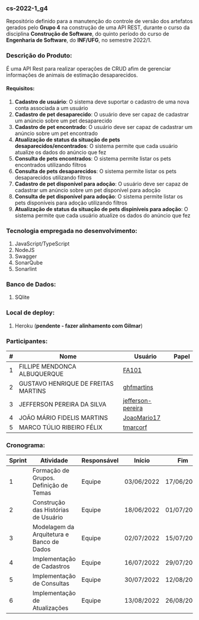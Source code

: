 ### cs-2022-1_g4
Repositório definido para a manutenção do controle de versão dos artefatos gerados pelo **Grupo 4** na construção de uma API REST, durante o curso da disciplina **Construção de Software**, do quinto período do curso de **Engenharia de Software**, do **INF/UFG**, no semestre 2022/1.

### Descrição do Produto: 

É uma API Rest para realizar operações de CRUD afim de gerenciar informações de animais de estimação desaparecidos.

#### Requisitos:
1. **Cadastro de usuário**: O sistema deve suportar o cadastro de uma nova conta associada a um usuário
2. **Cadastro de pet desaparecido**: O usuário deve ser capaz de cadastrar um anúncio sobre um pet desaparecido
3. **Cadastro de pet encontrado**: O usuário deve ser capaz de cadastrar um anúncio sobre um pet encontrado
4. **Atualização de status da situação de pets desaparecidos/encontrados**: O sistema permite que cada usuário atualize os dados do anúncio que fez
5. **Consulta de pets encontrados**: O sistema permite listar os pets encontrados utilizando filtros
6. **Consulta de pets desaparecidos**: O sistema permite listar os pets desaparecidos utilizando filtros
7. **Cadastro de pet disponível para adoção**: O usuário deve ser capaz de cadastrar um anúncio sobre um pet disponível para adoção
8. **Consulta de pet disponível para adoção**: O sistema permite listar os pets disponíveis para adoção utilizando filtros
9. **Atualização de status da situação de pets dispiníveis para adoção**: O sistema permite que cada usuário atualize os dados do anúncio que fez

### Tecnologia empregada no desenvolvimento: 
1. JavaScript/TypeScript
2. NodeJS
3. Swagger
4. SonarQube
5. Sonarlint

### Banco de Dados:
1. SQlite

### Local de deploy:
1. Heroku (**pendente - fazer alinhamento com Gilmar**)

### Participantes:
|#|Nome|Usuário|Papel|
|---|---|---|---|
|1|FILLIPE MENDONCA ALBUQUERQUE|[FA101](https://github.com/FA101)||
|2|GUSTAVO HENRIQUE DE FREITAS MARTINS|[ghfmartins](https://github.com/ghfmartins)||
|3|JEFFERSON PEREIRA DA SILVA|[jefferson-pereira](https://github.com/jefferson-pereira)||
|4|JOÃO MÁRIO FIDELIS MARTINS|[JoaoMario17](https://github.com/JoaoMario17)||
|5|MARCO TÚLIO RIBEIRO FÉLIX|[tmarcorf](https://github.com/tmarcorf)||


### Cronograma:
|Sprint|Atividade|Responsável|Início|Fim|Situação|Avaliação|
|---|---|---|---|---|---|---|
|1|Formação de Grupos. Definição de Temas|Equipe|03/06/2022|17/06/2022|Concluída|22/06/2022|
|2|Construção das Histórias de Usuário|Equipe|18/06/2022|01/07/2022|Em Andamento|06/07/2022|
|3|Modelagem da Arquitetura e Banco de Dados|Equipe|02/07/2022|15/07/2022|A fazer|20/07/2022|
|4|Implementação de Cadastros|Equipe|16/07/2022|29/07/2022|A fazer|03/08/2022|
|5|Implementação de Consultas|Equipe|30/07/2022|12/08/2022|A fazer|17/08/2022|
|6|Implementação de Atualizações|Equipe|13/08/2022|26/08/2022|A fazer|31/08/2022|
